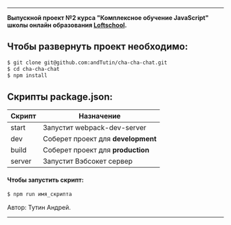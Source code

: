 -----------------------------------------------------
**Выпускной проект №2 курса "Комплексное обучение JavaScript" школы онлайн образования [Loftschool](https://loftschool.com/).**

##  Чтобы развернуть проект необходимо:
```sh
$ git clone git@github.com:andTutin/cha-cha-chat.git
$ cd cha-cha-chat
$ npm install
```
## Скрипты package.json:

| Скрипт | Назначение |
| ------ | ------ |
| start | Запустит webpack-dev-server |
| dev | Соберет проект для **development**|
| build | Соберет проект для **production** |
| server| Запустит Вэбсокет сервер |


#### Чтобы запустить скрипт:
```sh
$ npm run имя_скрипта
```

Автор: Тутин Андрей.

-----------------------------------------------------